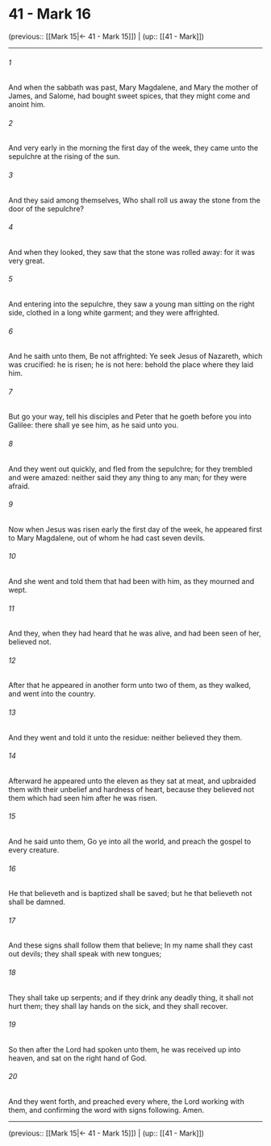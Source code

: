 # 41 - Mark 16

(previous:: [[Mark 15|← 41 - Mark 15]]) | (up:: [[41 - Mark]])

***


###### 1 
And when the sabbath was past, Mary Magdalene, and Mary the mother of James, and Salome, had bought sweet spices, that they might come and anoint him. 

###### 2 
And very early in the morning the first day of the week, they came unto the sepulchre at the rising of the sun. 

###### 3 
And they said among themselves, Who shall roll us away the stone from the door of the sepulchre? 

###### 4 
And when they looked, they saw that the stone was rolled away: for it was very great. 

###### 5 
And entering into the sepulchre, they saw a young man sitting on the right side, clothed in a long white garment; and they were affrighted. 

###### 6 
And he saith unto them, Be not affrighted: Ye seek Jesus of Nazareth, which was crucified: he is risen; he is not here: behold the place where they laid him. 

###### 7 
But go your way, tell his disciples and Peter that he goeth before you into Galilee: there shall ye see him, as he said unto you. 

###### 8 
And they went out quickly, and fled from the sepulchre; for they trembled and were amazed: neither said they any thing to any man; for they were afraid. 

###### 9 
Now when Jesus was risen early the first day of the week, he appeared first to Mary Magdalene, out of whom he had cast seven devils. 

###### 10 
And she went and told them that had been with him, as they mourned and wept. 

###### 11 
And they, when they had heard that he was alive, and had been seen of her, believed not. 

###### 12 
After that he appeared in another form unto two of them, as they walked, and went into the country. 

###### 13 
And they went and told it unto the residue: neither believed they them. 

###### 14 
Afterward he appeared unto the eleven as they sat at meat, and upbraided them with their unbelief and hardness of heart, because they believed not them which had seen him after he was risen. 

###### 15 
And he said unto them, Go ye into all the world, and preach the gospel to every creature. 

###### 16 
He that believeth and is baptized shall be saved; but he that believeth not shall be damned. 

###### 17 
And these signs shall follow them that believe; In my name shall they cast out devils; they shall speak with new tongues; 

###### 18 
They shall take up serpents; and if they drink any deadly thing, it shall not hurt them; they shall lay hands on the sick, and they shall recover. 

###### 19 
So then after the Lord had spoken unto them, he was received up into heaven, and sat on the right hand of God. 

###### 20 
And they went forth, and preached every where, the Lord working with them, and confirming the word with signs following. Amen.

***

(previous:: [[Mark 15|← 41 - Mark 15]]) | (up:: [[41 - Mark]])
